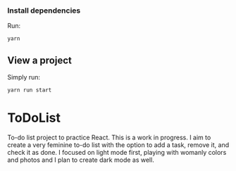 ### Install dependencies

Run:

```
yarn
```

## View a project

Simply run:

```
yarn run start
```

# ToDoList

To-do list project to practice React. This is a work in progress. I aim to create a very feminine to-do list with the option to add a task, remove it, and check it as done. I focused on light mode first, playing with womanly colors and photos and I plan to create dark mode as well.
